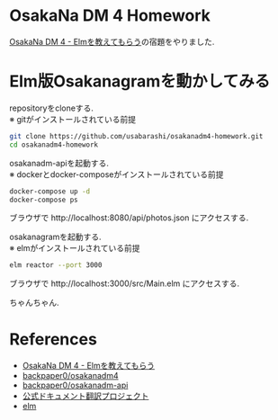 OsakaNa DM 4 Homework
=====================

[OsakaNa DM 4 - Elmを教えてもらう](https://osakanadm.connpass.com/event/128028/)の宿題をやりました.

Elm版Osakanagramを動かしてみる
===========================

repositoryをcloneする.  
※ gitがインストールされている前提

```sh
git clone https://github.com/usabarashi/osakanadm4-homework.git
cd osakanadm4-homework
```

osakanadm-apiを起動する.  
※ dockerとdocker-composeがインストールされている前提

```sh
docker-compose up -d
docker-compose ps
```

ブラウザで http://localhost:8080/api/photos.json にアクセスする.

osakanagramを起動する.  
※ elmがインストールされている前提 

```sh
elm reactor --port 3000
```
ブラウザで http://localhost:3000/src/Main.elm にアクセスする.

ちゃんちゃん.

References
==========

- [OsakaNa DM 4 - Elmを教えてもらう](https://osakanadm.connpass.com/event/128028/)
- [backpaper0/osakanadm4](https://github.com/backpaper0/osakanadm4)
- [backpaper0/osakanadm-api](https://hub.docker.com/r/backpaper0/osakanadm-api)
- [公式ドキュメント翻訳プロジェクト](https://guide.elm-lang.jp/)
- [elm](https://elm-lang.org/)
